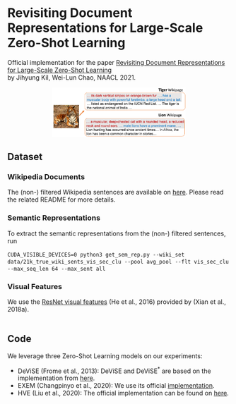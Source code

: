 # Revisiting Document Representations for Large-Scale <br/> Zero-Shot Learning

Official implementation for the paper [Revisiting Document Representations for Large-Scale Zero-Shot Learning](https://arxiv.org/abs/2104.10355) <br/> by Jihyung Kil, Wei-Lun Chao, NAACL 2021.

<p align="center">
  <img src="./figs/zsl_app.png" width="60%" height="5%"></center>
</p>

## Dataset
### Wikipedia Documents
The (non-) filtered Wikipedia sentences are available on [here](https://drive.google.com/drive/u/0/folders/1oFo4CsYcU0t7EOb9DwJX26JQgT_i9BIw). Please read the related README for more details.

### Semantic Representations
To extract the semantic representations from the (non-) filtered sentences, run

```
CUDA_VISIBLE_DEVICES=0 python3 get_sem_rep.py --wiki_set data/21k_true_wiki_sents_vis_sec_clu --pool avg_pool --flt vis_sec_clu --max_seq_len 64 --max_sent all
```

### Visual Features
We use the [ResNet visual features](https://www.mpi-inf.mpg.de/departments/computer-vision-and-machine-learning/research/zero-shot-learning/zero-shot-learning-the-good-the-bad-and-the-ugly) (He et al., 2016) provided by (Xian et al., 2018a). <br/><br/>

## Code
We leverage three Zero-Shot Learning models on our experiments:
* DeViSE (Frome et al., 2013): DeViSE and DeViSE<sup>*</sup> are based on the implementation from [here](https://github.com/TristHas/GOZ).
* EXEM (Changpinyo et al., 2020): We use its official [implementation](https://github.com/pujols/Zero-shot-learning-journal).
* HVE (Liu et al., 2020): The official implementation can be found on [here](https://github.com/ShaoTengLiu/Hyperbolic_ZSL).
